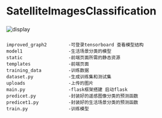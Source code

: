 # SatelliteImagesClassification
###
![display](https://github.com/guodalongplus/SatelliteImagesClassification/blob/master/display_Image/20201029174343704.png)
###
    improved_graph2        -可登录tensorboard 查看模型结构
    model1                 -生活场景分类的模型
    static                 -前端页面所需的静态资源
    templates              -前端页面
    training_data          -训练数据
    dataset.py             -生成训练集和测试集
    uploads                -上传的图片
    main.py                -flask框架搭建 启动flask
    predicet.py            -封装好的遥感图像分类的预测函数
    predicet1.py           -封装好的生活场景分类的预测函数
    train.py               -训练模型
 
